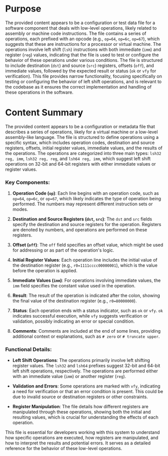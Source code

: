 # Purpose
The provided content appears to be a configuration or test data file for a software component that deals with low-level operations, likely related to assembly or machine code instructions. The file contains a series of operations, each prefixed with an opcode (e.g., `op=64`, `op=6c`, `op=67`), which suggests that these are instructions for a processor or virtual machine. The operations involve left shift (`lsh`) instructions with both immediate (`imm`) and register (`reg`) values, indicating that the file is used to test or configure the behavior of these operations under various conditions. The file is structured to include destination (`dst`) and source (`src`) registers, offsets (`off`), and immediate values, followed by the expected result or status (`ok` or `vfy` for verification). This file provides narrow functionality, focusing specifically on testing or configuring the behavior of left shift operations, and is relevant to the codebase as it ensures the correct implementation and handling of these operations in the software.
# Content Summary
The provided content appears to be a configuration or metadata file that describes a series of operations, likely for a virtual machine or a low-level assembly-like language. The file is structured to define operations using a specific syntax, which includes operation codes, destination and source registers, offsets, initial register values, immediate values, and the results of the operations. The operations are categorized into three main types: `lsh32 reg, imm`, `lsh32 reg, reg`, and `lsh64 reg, imm`, which suggest left shift operations on 32-bit and 64-bit registers with either immediate values or register values.

### Key Components:

1. **Operation Code (`op`)**: Each line begins with an operation code, such as `op=64`, `op=6c`, or `op=67`, which likely indicates the type of operation being performed. The numbers may represent different instruction sets or modes.

2. **Destination and Source Registers (`dst`, `src`)**: The `dst` and `src` fields specify the destination and source registers for the operation. Registers are denoted by numbers, and operations are performed on these registers.

3. **Offset (`off`)**: The `off` field specifies an offset value, which might be used for addressing or as part of the operation's logic.

4. **Initial Register Values**: Each operation line includes the initial value of the destination register (e.g., `r0=1111cccc00000001`), which is the value before the operation is applied.

5. **Immediate Values (`imm`)**: For operations involving immediate values, the `imm` field specifies the constant value used in the operation.

6. **Result**: The result of the operation is indicated after the colon, showing the final value of the destination register (e.g., `r0=80000000`).

7. **Status**: Each operation ends with a status indicator, such as `ok` or `vfy`. `ok` indicates successful execution, while `vfy` suggests verification or validation, possibly indicating an error or special condition.

8. **Comments**: Comments are included at the end of some lines, providing additional context or explanations, such as `# zero` or `# truncate upper`.

### Functional Details:

- **Left Shift Operations**: The operations primarily involve left shifting register values. The `lsh32` and `lsh64` prefixes suggest 32-bit and 64-bit left shift operations, respectively. The operations are performed either with an immediate value (`imm`) or another register (`reg`).

- **Validation and Errors**: Some operations are marked with `vfy`, indicating a need for verification or that an error condition is present. This could be due to invalid source or destination registers or other constraints.

- **Register Manipulation**: The file details how different registers are manipulated through these operations, showing both the initial and resulting values, which is crucial for understanding the effects of each operation.

This file is essential for developers working with this system to understand how specific operations are executed, how registers are manipulated, and how to interpret the results and potential errors. It serves as a detailed reference for the behavior of these low-level operations.
